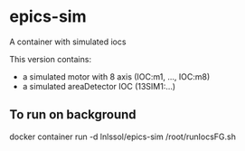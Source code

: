 # epics-sim

A container with simulated iocs

This version contains:
* a simulated motor with 8 axis (IOC:m1, ..., IOC:m8)
* a simulated areaDetector IOC (13SIM1:...)

## To run on background

docker container run -d lnlssol/epics-sim /root/runIocsFG.sh
